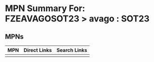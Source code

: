 



# MPN Summary For: FZEAVAGOSOT23 > avago : SOT23

## MPNs
  

|MPN|Direct Links|Search Links|
| :--- | :--- | :--- |
||||
